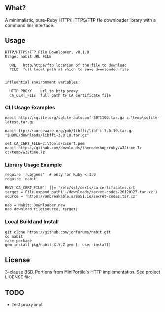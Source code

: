 ## What?

A minimalistic, pure-Ruby HTTP/HTTPS/FTP file downloader library with a command
line interface.

## Usage

    HTTP/HTTPS/FTP File Downloader, v0.1.0
    Usage: nabit URL FILE

      URL   http/https/ftp location of the file to download
      FILE  full local path at which to save downloaded file


    influential environment variables:

      HTTP_PROXY    url to http proxy
      CA_CERT_FILE  full path to CA certificate file

### CLI Usage Examples

    nabit http://sqlite.org/sqlite-autoconf-3071100.tar.gz c:\temp\sqlite-latest.tar.gz

    nabit ftp://sourceware.org/pub/libffi/libffi-3.0.10.tar.gz "$HOME/downloads/libffi-3.0.10.tar.gz"

    set CA_CERT_FILE=c:\tools\cacert.pem
    nabit https://github.com/downloads/thecodeshop/ruby/w32time.7z c:/temp/w32time.7z

### Library Usage Example

    require 'rubygems'  # only for Ruby < 1.9
    require 'nabit'

    ENV['CA_CERT_FILE'] ||= '/etc/ssl/certs/ca-certificates.crt
    target = File.expand_path('~/downloads/secret-codes-20120327.tar.xz')
    source = 'https://unbreakable.area51.io/secret-codes.tar.xz'

    nab = Nabit::Downloader.new
    nab.download_file(source, target)

### Local Build and Install

    git clone https://github.com/jonforums/nabit.git
    cd nabit
    rake package
    gem install pkg/nabit-X.Y.Z.gem [--user-install]

## License

3-clause BSD. Portions from MiniPortile's HTTP implementation. See project LICENSE file.

## TODO

* test proxy impl
